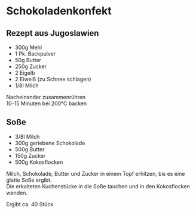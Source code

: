 Schokoladenkonfekt
==================
Rezept aus Jugoslawien
----------------------
* 300g Mehl
* 1 Pk. Backpulver
* 50g Butter
* 250g Zucker
* 2 Eigelb
* 2 Eiweiß (zu Schnee schlagen)
* 1/8l Milch

Nacheinander zusammenrühren   
10-15 Minuten bei 200°C backen

Soße
----
* 3/8l Milch
* 300g geriebene Schokolade
* 500g Butter
* 150g Zucker
* 500g Kokosflocken

Milch, Schokolade, Butter und Zucker in einem Topf erhitzen, bis es eine glatte Soße ergibt.    
Die erkalteten Kuchenstücke in die Soße tauchen und in den Kokosflocken wenden.   

Ergibt ca. 40 Stück